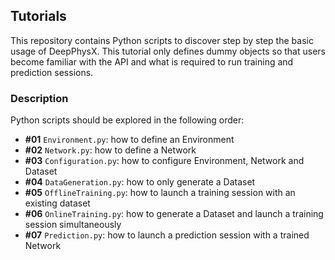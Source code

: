 ## Tutorials

This repository contains Python scripts to discover step by step the basic usage
of DeepPhysX. This tutorial only defines dummy objects so that users become 
familiar with the API and what is required to run training and prediction 
sessions.

### Description

Python scripts should be explored in the following order:
* **#01** `Environment.py`: how to define an Environment
* **#02** `Network.py`: how to define a Network
* **#03** `Configuration.py`: how to configure Environment, Network and Dataset
* **#04** `DataGeneration.py`: how to only generate a Dataset
* **#05** `OfflineTraining.py`: how to launch a training session with an existing dataset
* **#06** `OnlineTraining.py`: how to generate a Dataset and launch a training session simultaneously
* **#07** `Prediction.py`: how to launch a prediction session with a trained Network
